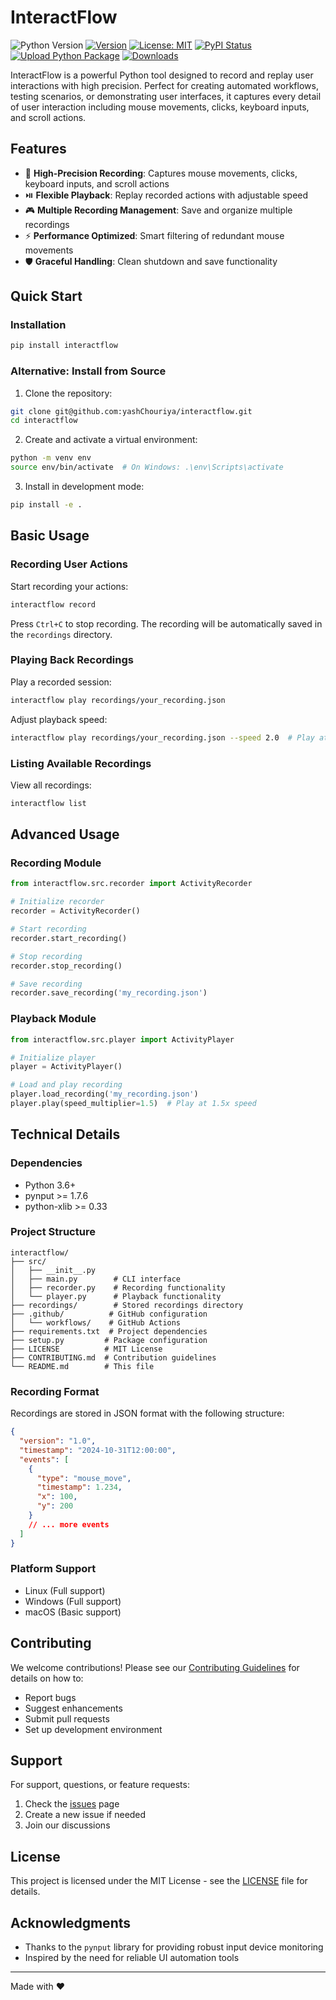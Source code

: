 # InteractFlow

![Python Version](https://img.shields.io/badge/python-3.6%2B-blue)
[![Version](https://img.shields.io/pypi/v/interactflow?color=green&label=version)](https://pypi.org/project/interactflow/)
[![License: MIT](https://img.shields.io/badge/License-MIT-yellow.svg)](https://opensource.org/licenses/MIT)
[![PyPI Status](https://img.shields.io/pypi/status/interactflow.svg)](https://pypi.org/project/interactflow/)
[![Upload Python Package](https://github.com/yashChouriya/interactflow/actions/workflows/python-publish.yml/badge.svg)](https://github.com/yashChouriya/interactflow/actions/workflows/python-publish.yml)
[![Downloads](https://img.shields.io/pypi/dm/interactflow.svg)](https://pypi.org/project/interactflow/)

InteractFlow is a powerful Python tool designed to record and replay user interactions with high precision. Perfect for creating automated workflows, testing scenarios, or demonstrating user interfaces, it captures every detail of user interaction including mouse movements, clicks, keyboard inputs, and scroll actions.

## Features

- 🎥 **High-Precision Recording**: Captures mouse movements, clicks, keyboard inputs, and scroll actions
- ⏯️ **Flexible Playback**: Replay recorded actions with adjustable speed
- 🎮 **Multiple Recording Management**: Save and organize multiple recordings
- ⚡ **Performance Optimized**: Smart filtering of redundant mouse movements
- 🛡️ **Graceful Handling**: Clean shutdown and save functionality

## Quick Start

### Installation

```bash
pip install interactflow
```

### Alternative: Install from Source

1. Clone the repository:
```bash
git clone git@github.com:yashChouriya/interactflow.git
cd interactflow
```

2. Create and activate a virtual environment:
```bash
python -m venv env
source env/bin/activate  # On Windows: .\env\Scripts\activate
```

3. Install in development mode:
```bash
pip install -e .
```

## Basic Usage

### Recording User Actions

Start recording your actions:
```bash
interactflow record
```
Press `Ctrl+C` to stop recording. The recording will be automatically saved in the `recordings` directory.

### Playing Back Recordings

Play a recorded session:
```bash
interactflow play recordings/your_recording.json
```

Adjust playback speed:
```bash
interactflow play recordings/your_recording.json --speed 2.0  # Play at 2x speed
```

### Listing Available Recordings

View all recordings:
```bash
interactflow list
```

## Advanced Usage

### Recording Module

```python
from interactflow.src.recorder import ActivityRecorder

# Initialize recorder
recorder = ActivityRecorder()

# Start recording
recorder.start_recording()

# Stop recording
recorder.stop_recording()

# Save recording
recorder.save_recording('my_recording.json')
```

### Playback Module

```python
from interactflow.src.player import ActivityPlayer

# Initialize player
player = ActivityPlayer()

# Load and play recording
player.load_recording('my_recording.json')
player.play(speed_multiplier=1.5)  # Play at 1.5x speed
```

## Technical Details

### Dependencies

- Python 3.6+
- pynput >= 1.7.6
- python-xlib >= 0.33

### Project Structure

```
interactflow/
├── src/
│   ├── __init__.py
│   ├── main.py        # CLI interface
│   ├── recorder.py    # Recording functionality
│   └── player.py      # Playback functionality
├── recordings/        # Stored recordings directory
├── .github/          # GitHub configuration
│   └── workflows/    # GitHub Actions
├── requirements.txt  # Project dependencies
├── setup.py         # Package configuration
├── LICENSE          # MIT License
├── CONTRIBUTING.md  # Contribution guidelines
└── README.md        # This file
```

### Recording Format

Recordings are stored in JSON format with the following structure:

```json
{
  "version": "1.0",
  "timestamp": "2024-10-31T12:00:00",
  "events": [
    {
      "type": "mouse_move",
      "timestamp": 1.234,
      "x": 100,
      "y": 200
    }
    // ... more events
  ]
}
```

### Platform Support

- Linux (Full support)
- Windows (Full support)
- macOS (Basic support)

## Contributing

We welcome contributions! Please see our [Contributing Guidelines](CONTRIBUTING.md) for details on how to:

- Report bugs
- Suggest enhancements
- Submit pull requests
- Set up development environment

## Support

For support, questions, or feature requests:
1. Check the [issues](https://github.com/yashChouriya/interactflow/issues) page
2. Create a new issue if needed
3. Join our discussions

## License

This project is licensed under the MIT License - see the [LICENSE](LICENSE) file for details.

## Acknowledgments

- Thanks to the `pynput` library for providing robust input device monitoring
- Inspired by the need for reliable UI automation tools

---

Made with ❤️ 
